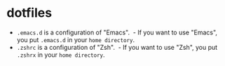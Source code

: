 # dotfiles
- `.emacs.d` is a configuration of "Emacs".
  - If you want to use "Emacs", you put `.emacs.d` in your `home directory`.
- `.zshrc` is a configuration of "Zsh".
  - If you want to use "Zsh", you put `.zshrx` in your `home directory`.
